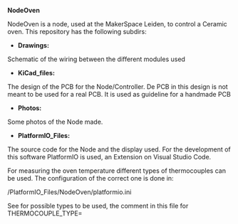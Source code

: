 **NodeOven**

NodeOven is a node, used at the MakerSpace Leiden, to control a Ceramic oven. This repository has the following subdirs:

- **Drawings:**

Schematic of the wiring between the different modules used

- **KiCad\_files:**

The design of the PCB for the Node/Controller. De PCB in this design is not meant to be used for a real PCB. It is used as guideline for a handmade PCB

- **Photos:**

Some photos of the Node made.

- **PlatformIO\_Files:**

The source code for the Node and the display used. For the development of this software PlatformIO is used, an Extension on Visual Studio Code.

For measuring the oven temperature different types of thermocouples can be used. The configuration of the correct one is done in:

/PlatformIO\_Files/NodeOven/platformio.ini

See for possible types to be used, the comment in this file for THERMOCOUPLE\_TYPE=